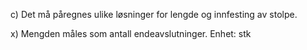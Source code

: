 c) Det må påregnes ulike løsninger for lengde og innfesting av stolpe.

x) Mengden måles som antall endeavslutninger. Enhet: stk

